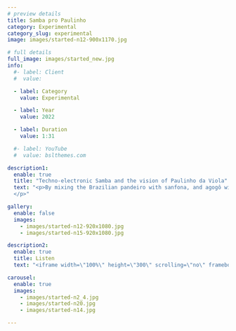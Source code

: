 ```yaml
---
# preview details
title: Samba pro Paulinho
category: Experimental
category_slug: experimental
image: images/started-n12-900x1170.jpg

# full details
full_image: images/started_new.jpg
info:
  #- label: Client
  #  value: 

  - label: Category
    value: Experimental

  - label: Year
    value: 2022

  - label: Duration
    value: 1:31

  #- label: YouTube
  #  value: bslthemes.com

description1:
  enable: true
  title: "Techno-electronic Samba and the vision of Paulinho da Viola"
  text: "<p>By mixing the Brazilian pandeiro with sanfona, and agogô with synthesized drums, this experimental track attempts to explore new sounds within the Brazilian tradition of Samba. The track features Paulinho da Viola's comments on samba culture in one of his interviews at TV Cultura. We sampled his voice and added some effects such as reverb, drawing the inspiration from electronic music, particularly ambient techno works. Enjoy. 
  </p>"

gallery:
  enable: false
  images:
    - images/started-n12-920x1080.jpg
    - images/started-n15-920x1080.jpg

description2:
  enable: true
  title: Listen
  text: "<iframe width=\"100%\" height=\"300\" scrolling=\"no\" frameborder=\"no\" allow=\"autoplay\" src=\"https://w.soundcloud.com/player/?url=https%3A//api.soundcloud.com/tracks/1224765463&color=%23ff5500&auto_play=false&hide_related=false&show_comments=true&show_user=true&show_reposts=false&show_teaser=true&visual=true\"></iframe><div style=\"font-size: 10px; color: #cccccc;line-break: anywhere;word-break: normal;overflow: hidden;white-space: nowrap;text-overflow: ellipsis; font-family: Interstate,Lucida Grande,Lucida Sans Unicode,Lucida Sans,Garuda,Verdana,Tahoma,sans-serif;font-weight: 100;\"><a href=\"https://soundcloud.com/modulandu\" title=\"Modulandu\" target=\"_blank\" style=\"color: #cccccc; text-decoration: none;\">Modulandu</a> · <a href=\"https://soundcloud.com/modulandu/samba-pro-paulinho\" title=\"Samba pro Paulinho\" target=\"_blank\" style=\"color: #cccccc; text-decoration: none;\">Samba pro Paulinho</a></div>"

carousel:
  enable: true
  images:
    - images/started-n2_4.jpg
    - images/started-n20.jpg
    - images/started-n14.jpg

---
```

